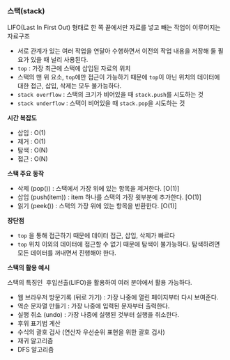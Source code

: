 ### 스택(stack)

LIFO(Last In First Out) 형태로 한 쪽 끝에서만 자료를 넣고 빼는 작업이 이루어지는 자료구조

- 서로 관계가 있는 여러 작업을 연달아 수행하면서 이전의 작업 내용을 저장해 둘 필요가 있을 때 널리 사용된다.
- `top` : 가장 최근에 스택에 삽입된 자료의 위치
- 스택의 맨 위 요소, `top`에만 접근이 가능하기 때문에 `top`이 아닌 위치의 데이터에 대한 접근, 삽입, 삭제는 모두 불가능하다.
- `stack overflow` : 스택의 크기가 비어있을 때 `stack.push`를 시도하는 것
- `stack underflow` : 스택이 비어있을 때 `stack.pop`을 시도하는 것

**시간 복잡도**

- 삽입 : O(1)
- 제거 : O(1)
- 탐색 : O(N)
- 접근 : O(N)

**스택 주요 동작**

- 삭제 (pop()) : 스택에서 가장 위에 있는 항목을 제거한다. [O(1)]
- 삽입 (push(item)) : item 하나를 스택의 가장 윗부분에 추가한다. [O(1)]
- 읽기 (peek()) : 스택의 가장 위에 있는 항목을 반환한다. [O(1)]

**장단점**

- `top` 을 통해 접근하기 때문에 데이터 접근, 삽입, 삭제가 빠르다
- `top` 위치 이외의 데이터에 접근할 수 없기 때문에 탐색이 불가능하다. 탐색하려면 모든 데이터를 꺼내면서 진행해야 한다.

**스택의 활용 예시**

스택의 특징인  후입선출(LIFO)을 활용하여 여러 분야에서 활용 가능하다.

- 웹 브라우저 방문기록 (뒤로 가기) : 가장 나중에 열린 페이지부터 다시 보여준다.
- 역순 문자열 만들기 : 가장 나중에 입력된 문자부터 출력한다.
- 실행 취소 (undo) : 가장 나중에 실행된 것부터 실행을 취소한다.
- 후위 표기법 계산
- 수식의 괄호 검사 (연산자 우선순위 표현을 위한 괄호 검사)
- 재귀 알고리즘
- DFS 알고리즘
